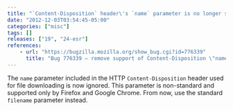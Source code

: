 ```yaml
---
title: "`Content-Disposition` header\'s `name` parameter is no longer supported"
date: "2012-12-03T03:54:45-05:00"
categories: ["misc"]
tags: []
releases: ["19", "24-esr"]
references:
    - url: "https://bugzilla.mozilla.org/show_bug.cgi?id=776339"
      title: "Bug 776339 – remove support of Content-Disposition \"name\" parameter"
---
```

The `name` parameter included in the HTTP `Content-Disposition` header used for file downloading is now ignored. This parameter is non-standard and supported only by Firefox and Google Chrome. From now, use the standard `filename` parameter instead.
